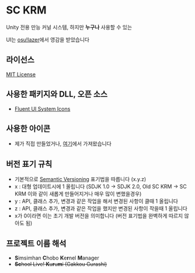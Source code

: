 # SC KRM
Unity 전용 만능 커널 시스템, 하지만 **누구나** 사용할 수 있는

UI는 [osu!lazer](https://github.com/ppy/osu)에서 영감을 받았습니다

## 라이선스
[MIT License](https://opensource.org/licenses/MIT)

## 사용한 패키지와 DLL, 오픈 소스
- [Fluent UI System Icons](https://github.com/microsoft/fluentui-system-icons)

## 사용한 아이콘
- 제가 직접 만들었거나, [여기](https://github.com/microsoft/fluentui-system-icons)에서 가져왔습니다

## 버전 표기 규칙
- 기본적으로 [Semantic Versioning](https://semver.org/) 표기법을 따릅니다 (x.y.z)
- x : 대형 업데이트시에 1 올립니다 (SDJK 1.0 -> SDJK 2.0, Old SC KRM -> SC KRM 이와 같이 새롭게 만들어지거나 매우 많이 변했을경우)
- y : API, 클래스 추가, 변경과 같은 작업을 해서 변경된 사항이 클때 1 올립니다
- z : API, 클래스 추가, 변경과 같은 작업을 했지만 변경된 사항이 작을때 1 올립니다
- x가 0이라면 이는 초기 개발 버전을 의미합니다 (버전 표기법을 완벽하게 따르지 않아도 됨)

## 프로젝트 이름 해석
* **S**imsimhan **C**hobo **K**e**r**nel **M**anager
* ~~**Sc**hool Live! **K**u**r**u**m**i (Gakkou Gurashi)~~
